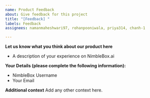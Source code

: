 ```yaml
---
name: Product Feedback
about: Give feedback for this project
title: "[Feedback] "
labels: Feedback
assignees: namanmaheshwari97, rohanpooniwala, priya314, chanh-1

---
```


**Let us know what you think about our product here**
- A description of your experience on NimbleBox.ai

**Your Details (please complete the following information):**
- NimbleBox Username
- Your Email

**Additional context**
Add any other context here.
